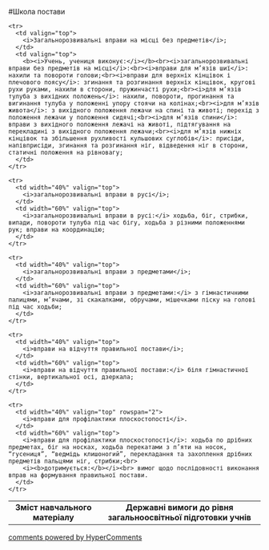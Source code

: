 <div id="hypercomments_widget" class="js-hypercomments-widget invisible"></div>

#Школа постави

<table>
  <body>
    <tr>
      <td align="center">
        <b>Зміст навчального матеріалу</b>
      </td>
      <td align="center" valign="top">
        <b>Державні вимоги до рівня загальноосвітньої підготовки учнів</b>
      </td>
    </tr>

    <tr>
      <td valign="top">
        <i>Загальнорозвивальні вправи на місці без предметів</i>;
      </td>
      <td valign="top">
        <b><i>Учень, учениця виконує:</i></b><br><i>загальнорозвивальні вправи без предметів на місці</i>:<br><i>вправи для м’язів шиї</i>: нахили та повороти голови;<br><i>вправи для верхніх кінцівок і плечового поясу</i>: згинання та розгинання верхніх кінцівок, кругові рухи руками, нахили в сторони, пружинчасті рухи;<br><i>для м’язів тулуба з вихідних положень</i>: нахили, повороти, прогинання та вигинання тулуба у положенні упору стоячи на колінах;<br><i>для м’язів живота</i>: з вихідного положення лежачи на спині та животі; перехід з положення лежачи у положення сидячі;<br><i>для м’язів спини</i>: вправи з вихідного положення лежачі на животі, підтягування на перекладині з вихідного положення лежачи;<br><i>для м’язів нижніх кінцівок та збільшення рухливості кульшових суглобів</i>: присіди, напівприсіди, згинання та розгинання ніг, відведення ніг в сторони, статичні положення на рівновагу; 
      </td>
    </tr>

    <tr>
      <td width="40%" valign="top">
        <i>загальнорозвивальні вправи в русі</i>;
      </td>
      <td width="60%" valign="top">
        <i>загальнорозвивальні вправи в русі:</i> ходьба, біг, стрибки, випади, повороти тулуба під час бігу, ходьба з різними положеннями рук; вправи на координацію;
      </td>
    </tr>

    <tr>
      <td width="40%" valign="top">
        <i>загальнорозвивальні вправи з предметами</i>;
      </td>
      <td width="60%" valign="top">
        <i>загальнорозвивальні вправи з предметами:</i> з гімнастичними палицями, м’ячами, зі скакалками, обручами, мішечками піску на голові під час ходьби;
      </td>
    </tr>

    <tr>
      <td width="40%" valign="top">
        <i>вправи на відчуття правильної постави</i>;
      </td>
      <td width="60%" valign="top">
        <i>вправи на відчуття правильної постави:</i> біля гімнастичної стінки, вертикальної осі, дзеркала;
      </td>
    </tr>

    <tr>
      <td width="40%" valign="top" rowspan="2">
        <i>вправи для профілактики плоскостопості</i>.
      </td>
      <td width="60%" valign="top">
        <i>вправи для профілактики плоскостопості</i>: ходьба по дрібних предметах, біг на носках, ходьба перекатами з п’яти на носок, “гусениця”, “ведмідь клишоногий”, перекладання та захоплення дрібних предметів пальцями ніг, стрибки;<br>
        <i><b>дотримується:</b></i><br> вимог щодо послідовності виконання вправ на формування правильної постави.
      </td>
    </tr>
  </body>
</table>

<div class="js-hypercomments-container">
    <a href="http://hypercomments.com" class="hc-link" title="comments widget">comments powered by HyperComments</a>
</div>